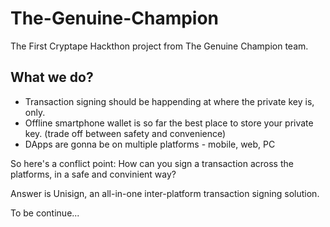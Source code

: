 # The-Genuine-Champion
The First Cryptape Hackthon project from The Genuine Champion team.

## What we do?
- Transaction signing should be happending at where the private key is, only. 
- Offline smartphone wallet is so far the best place to store your private key. (trade off between safety and convenience)
- DApps are gonna be on multiple platforms - mobile, web, PC

So here's a conflict point: How can you sign a transaction across the platforms, in a safe and convinient way?

Answer is Unisign, an all-in-one inter-platform transaction signing solution.

To be continue...